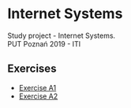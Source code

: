 # Internet Systems
Study project - Internet Systems.  
PUT Poznań 2019 - ITI

## Exercises
* [Exercise A1](/exercises/http_basic.pdf)
* [Exercise A2](/exercises/http_basic.pdf)
